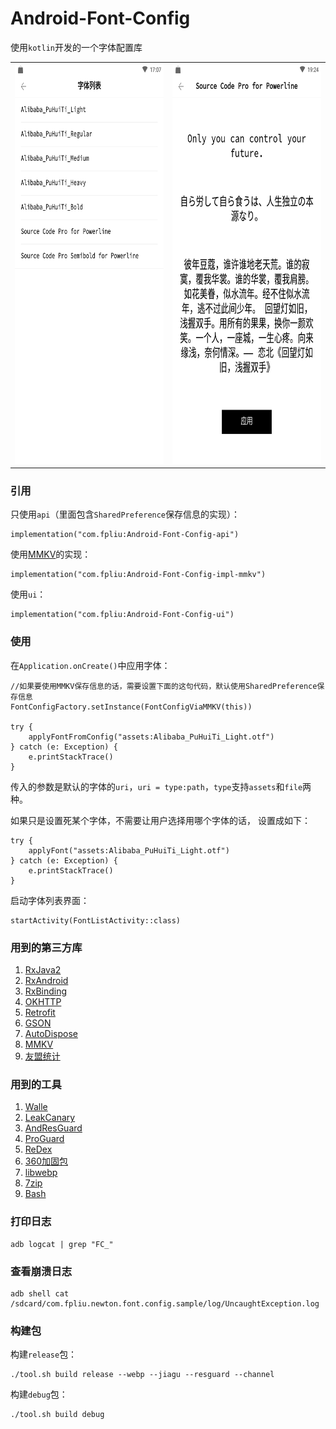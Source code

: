 # Android-Font-Config
使用`kotlin`开发的一个字体配置库


<table>
    <tbody>
        <tr>
            <td><img src="images/1.png" width="360" height="640"/></td>
            <td><img src="images/2.png" width="360" height="640"/></td>
        </tr>
    </tbody>
</table>


### 引用
只使用`api`（里面包含`SharedPreference`保存信息的实现）：
```
implementation("com.fpliu:Android-Font-Config-api")
```
使用[MMKV](https://github.com/Tencent/MMKV)的实现：
```
implementation("com.fpliu:Android-Font-Config-impl-mmkv")
```
使用`ui`：
```
implementation("com.fpliu:Android-Font-Config-ui")
```


### 使用
在`Application.onCreate()`中应用字体：
```
//如果要使用MMKV保存信息的话，需要设置下面的这句代码，默认使用SharedPreference保存信息
FontConfigFactory.setInstance(FontConfigViaMMKV(this))

try {
    applyFontFromConfig("assets:Alibaba_PuHuiTi_Light.otf")
} catch (e: Exception) {
    e.printStackTrace()
}
```
传入的参数是默认的字体的`uri`，`uri = type:path`，`type`支持`assets`和`file`两种。


如果只是设置死某个字体，不需要让用户选择用哪个字体的话，
设置成如下：
```
try {
    applyFont("assets:Alibaba_PuHuiTi_Light.otf")
} catch (e: Exception) {
    e.printStackTrace()
}
```

启动字体列表界面：
```
startActivity(FontListActivity::class)
```

### 用到的第三方库
1. [RxJava2](https://github.com/ReactiveX/RxJava)
2. [RxAndroid](https://github.com/ReactiveX/RxAndroid)
3. [RxBinding](https://github.com/JakeWharton/RxBinding)
4. [OKHTTP](https://github.com/square/okhttp)
5. [Retrofit](https://github.com/square/retrofit)
6. [GSON](https://github.com/google/gson)
7. [AutoDispose](https://github.com/uber/AutoDispose)
8. [MMKV](https://github.com/Tencent/MMKV)
9. [友盟统计](https://jcenter.bintray.com/com/umeng/)

### 用到的工具
1. [Walle](https://github.com/Meituan-Dianping/walle) 
2. [LeakCanary](https://github.com/square/leakcanary)
3. [AndResGuard](https://github.com/shwenzhang/AndResGuard)
4. [ProGuard](http://blog.fpliu.com/it/software/ProGuard)
5. [ReDex](http://blog.fpliu.com/it/software/ReDex)
6. [360加固包](http://blog.fpliu.com/it/software/360加固保)
7. [libwebp](http://blog.fpliu.com/it/software/libwebp)
8. [7zip](http://blog.fpliu.com/it/software/p7zip)
9. [Bash](http://blog.fpliu.com/it/software/GNU/Bash)

### 打印日志
```
adb logcat | grep "FC_"
```

### 查看崩溃日志
```
adb shell cat /sdcard/com.fpliu.newton.font.config.sample/log/UncaughtException.log
```

### 构建包
构建`release`包：
```
./tool.sh build release --webp --jiagu --resguard --channel
```
构建`debug`包：
```
./tool.sh build debug
```
